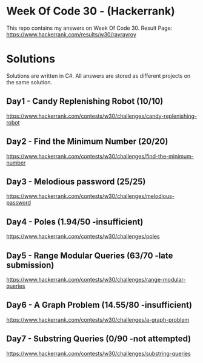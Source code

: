 # Week Of Code 30 - (Hackerrank)

This repo contains my answers on Week Of Code 30. 
Result Page: https://www.hackerrank.com/results/w30/rayrayroy

# Solutions

Solutions are written in C#.
All answers are stored as different projects on the same solution.

## Day1 - Candy Replenishing Robot (10/10)
https://www.hackerrank.com/contests/w30/challenges/candy-replenishing-robot

## Day2 - Find the Minimum Number (20/20)
https://www.hackerrank.com/contests/w30/challenges/find-the-minimum-number

## Day3 - Melodious password (25/25)
https://www.hackerrank.com/contests/w30/challenges/melodious-password

## Day4 - Poles (1.94/50 -insufficient)
https://www.hackerrank.com/contests/w30/challenges/poles

## Day5 - Range Modular Queries (63/70 -late submission)
https://www.hackerrank.com/contests/w30/challenges/range-modular-queries

## Day6 - A Graph Problem (14.55/80 -insufficient)
https://www.hackerrank.com/contests/w30/challenges/a-graph-problem

## Day7 - Substring Queries (0/90 -not attempted)
https://www.hackerrank.com/contests/w30/challenges/substring-queries
